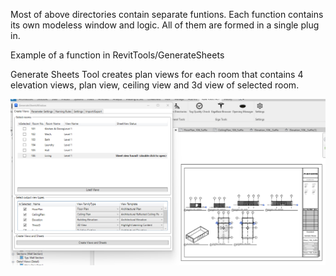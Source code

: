 Most of above directories contain separate funtions. Each function contains its own modeless window and logic. All of them are formed in a single plug in.


Example of a function in RevitTools/GenerateSheets

Generate Sheets Tool creates plan views for each room that contains 4 elevation views, plan view, ceiling view and 3d view of selected room.

![Screenshot](GenerateSheets/screens/ResultScreen.png)
